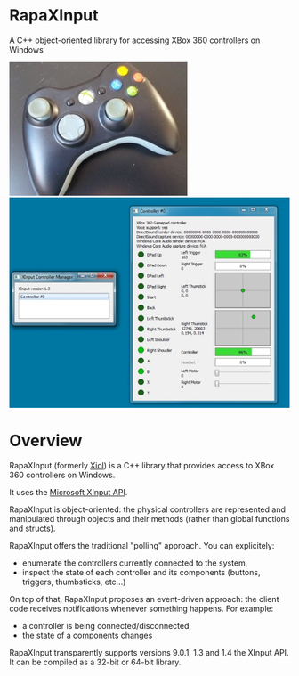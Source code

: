 RapaXInput
==========
A C++ object-oriented library for accessing XBox 360 controllers on Windows

![alt text](docs/RapaXInput1.jpg?raw=true "An XBox 360 controller")
![alt text](docs/RapaXInput2.jpg?raw=true "RapaXInput test application")

# Overview 
RapaXInput (formerly [Xiol](https://code.google.com/p/xiol/)) is a C++ library that provides access to XBox 360 controllers on Windows. 

It uses the [Microsoft XInput API](https://msdn.microsoft.com/en-us/library/windows/desktop/hh405053(v=vs.85).aspx).

RapaXInput is object-oriented: the physical controllers are represented and manipulated through objects and their methods (rather than global functions and structs).

RapaXInput offers the traditional "polling" approach. You can explicitely:
* enumerate the controllers currently connected to the system, 
* inspect the state of each controller and its components (buttons, triggers, thumbsticks, etc...)

On top of that, RapaXInput proposes an event-driven approach: the client code receives notifications whenever something happens. For example:
* a controller is being connected/disconnected, 
* the state of a components changes

RapaXInput transparently supports versions 9.0.1, 1.3 and 1.4 the XInput API. It can be compiled as a 32-bit or 64-bit library.
